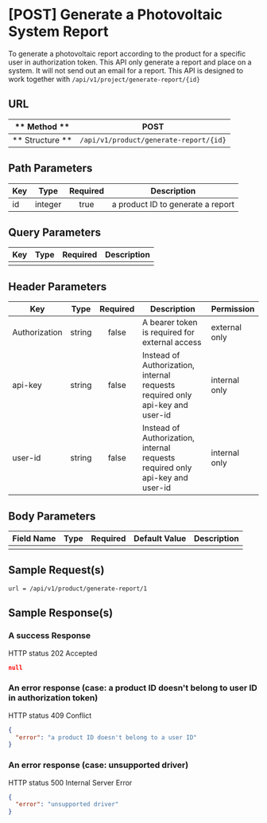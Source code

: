 # [POST] Generate a Photovoltaic System Report

To generate a photovoltaic report according to the product for a specific user in authorization token. This API only generate a report and place on a system. It will not send out an email for a report. This API is designed to work together with `/api/v1/project/generate-report/{id}`

## URL

| ** Method **    | POST                                   | 
| --------------- | -------------------------------------- | 
| ** Structure ** | `/api/v1/product/generate-report/{id}` |


## Path Parameters

| Key       | Type      | Required     | Description                         |
| --------- | :-------: | :----------: | ----------------------------------- |
| id        | integer   | true         | a product ID to generate a report   |


## Query Parameters

| Key                | Type      | Required  | Description                   |
| ------------------ | :-------: | :-------: | ----------------------------- |
|                    |           |           |                               |


## Header Parameters

| Key                 | Type       | Required  | Description                                                                   | Permission         |
| ------------------- | :--------: | :-------: | ----------------------------------------------------------------------------- | ------------------ |
| Authorization       | string     | false     | A bearer token is required for external access                                | external only      |
| api-key             | string     | false     | Instead of Authorization, internal requests required only api-key and user-id | internal only      |
| user-id             | string     | false     | Instead of Authorization, internal requests required only api-key and user-id | internal only      |


## Body Parameters

| Field Name   | Type     | Required | Default Value   |  Description                  |
| ------------ | -------- | -------- | --------------- | ----------------------------- |
|              |          |          |                 |                               |


## Sample Request(s) 
```
url = /api/v1/product/generate-report/1
```

## Sample Response(s)
### A success Response
HTTP status 202 Accepted
```json
null
```

### An error response (case: a product ID doesn't belong to user ID in authorization token)
HTTP status 409 Conflict
```json
{
  "error": "a product ID doesn't belong to a user ID"
}
```

### An error response (case: unsupported driver)
HTTP status 500 Internal Server Error
```json
{
  "error": "unsupported driver"
}
```
